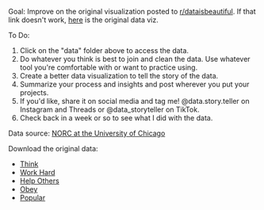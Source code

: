 Goal: Improve on the original visualization posted to [r/dataisbeautiful](https://www.reddit.com/r/dataisbeautiful/comments/18jz2ua/oc_parents_want_their_kids_to_think_for_themselves/). If that link doesn't work, [here](https://github.com/maggiewolff/fix-bad-data-viz/blob/main/parent-child-survey/original-from-Reddit_parents-want-their-kids-to-think-for-themselves.png) is the original data viz. 

To Do:
1. Click on the "data" folder above to access the data.
2. Do whatever you think is best to join and clean the data. Use whatever tool you're comfortable with or want to practice using. 
3. Create a better data visualization to tell the story of the data.
4. Summarize your process and insights and post wherever you put your projects. 
5. If you'd like, share it on social media and tag me! @data.story.teller on Instagram and Threads or @data_storyteller on TikTok.
6. Check back in a week or so to see what I did with the data.

Data source: [NORC at the University of Chicago](https://gssdataexplorer.norc.org/home)

Download the original data: 
* [Think](https://gssdataexplorer.norc.org/variables/515/vshow?back=variableList)
* [Work Hard](https://gssdataexplorer.norc.org/variables/516/vshow?back=variableList)
* [Help Others](https://gssdataexplorer.norc.org/variables/517/vshow?back=variableList)
* [Obey](https://gssdataexplorer.norc.org/variables/517/vshow?back=variableList)
* [Popular](https://gssdataexplorer.norc.org/variables/514/vshow?back=variableList)
